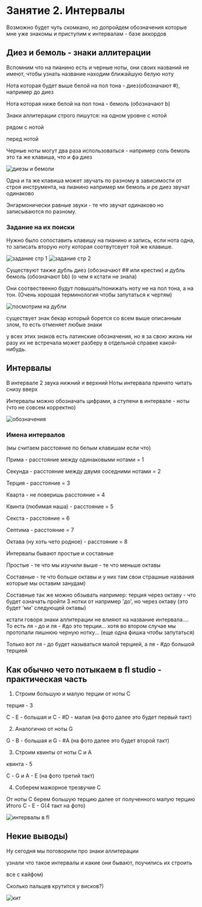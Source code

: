 # Занятие 2. Интервалы

Возможно будет чуть скомкано, но допройдем обозначения которые мне уже знакомы и приступим к интервалам - базе аккордов 

## Диез и бемоль - знаки аллитерации

Вспомним что на пианино есть и черные ноты, они своих названий не имеют, чтобы узнать название находим ближайшую белую ноту 

Нота которая будет выше белой на пол тона - диез(обозначают #), например до диез

Нота которая ниже белой на пол тона - бемоль (обозначают b)

Знаки аллитерации строго пишутся:
на одном уровне с нотой

рядом с нотой

перед нотой

Черные ноты могут два раза использоваться - например соль бемоль это та же клавиша, что и фа диез

![диезы и бемоли](диезбемоль.png)

Одна и та же клавиша может звучать по разному в зависимости от строя инструмента, на пианино например ми бемоль и ре диез звучат одинаково

Энгармонически равные звуки - те что звучат одинаково но записываются по разному.

### Задание на их поиски
Нужно было сопоставить клавишу на пианино и запись, если нота одна, то записать вторую ноту которая соотвутсвует той же клавише.

![задание стр 1](задание1.png)
![задание стр 2](задание2.png)

Существуют также дубль диез (обозначают ## или крестик) и дубль бемоль (обозначают bb) (о чем я кстати не знала)

Они соотвественно будут повышать/понижать ноту не на пол тона, а на тон.
(Очень хорошая терминология чтобы запутаться к чертям)

![посмотрим на дубли](дубли.png)

существует знак бекар который борется со всем выше описанным злом, то есть отменяет любые знаки

у всех этих знаков есть латинские обозначения, но я за свою жизнь ни разу их не встречала может разберу в отдельной справке какой-нибудь.

## Интервалы
В интервале 2 звука нижний и верхний
Ноты интервала принято читать снизу вверх

Интервалы можно обозначать цифрами, а ступени в интервале - ноты (что не совсем корректно)

![обозначения](интервал.png)

### Имена интервалов
(мы считаем расстояние по белым клавишам если что)

Прима - расстояние между одинаковыми нотами = 1

Секунда - расстояние между двумя соседними нотами = 2

Терция - расстояние = 3

Кварта - не поверишь расстояние = 4

Квинта (любимая наша) - расстояние = 5

Секста - расстояние = 6

Септима - расстояние = 7

Октава (ну хоть чето родное) - расстояние = 8

Интервалы бывают простые и составные

Простые - те что мы изучили выше - те что меньше октавы

Составные - те что больше октавы и у них там свои страшные названия которые мы оставим занудам)

Составные так же можно обзывать например: терция через октаву - что будет означать пройти 3 нотки от например 'до', но через октаву (это будет 'ми' следующей октавы)

кстати говоря знаки аллитерации не влияют на название интервала....
То есть ля - до и ля - #до это терции... хотя во втором случае мы протопали лишнюю черную нотку... (еще одна фишка чтобы запутаться)

Только вот ля - до будет называться малой терцией, а ля - #до большой терцией

## Как обычно чето потыкаем в fl studio - практическая часть

1. Строим большую и малую терции от ноты C 

терция - 3

С - E - большая и С - #D - малая
(на фото далее это будет первый такт)

2. Аналогично от ноты G

G - B - большая и G - #A
(на фото далее это будет второй такт)

3. Строим квинты от ноты С и А

квинта - 5

С - G и A - E
(на фото третий такт)

4. Соберем мажорное трезвучие С

От ноты C берем большую терцию далее от полученного малую терцию 
Итого С - E - G(4 такт на фото)

![интервалы в fl](интервалыfl.png)

## Некие выводы)
Ну сегодня мы поговорили про знаки аллитерации

узнали что такое интервалы и какие они бывают, поучились их строить

все с кайфом)

Сколько пальцев крутится у висков?)

![кит](кит.png)